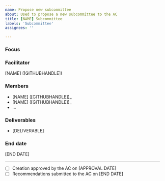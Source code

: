 ```yaml
---
name: Propose new subcommittee
about: Used to propose a new subcommittee to the AC
title: [NAME] Subcommittee
labels: 'Subcommittee'
assignees: ''

---
```


### Focus

<!-- Please describe the topic that the subcommittee plans to focus on.
This can be framed in terms of a question that the subcommittee plans to come to conclusions which it then intended to present to the AC for resolution.
It can also be simply to focus on authoring a document to clarify a point of better frame a topic that the AC is considering, either for internal usage or for publication by the AC (provided there's AC consensus, obviously).
-->

### Facilitator

[NAME] ([GITHUBHANDLE])

### Members

<!-- May be non AC-members -->

* [NAME] ([GITHUBHANDLE])_
* [NAME] ([GITHUBHANDLE])_
* …

### Deliverables

* [DELIVERABLE]

### End date

[END DATE]

<!-- Must be an AMP AC meeting day -->

---

- [ ] Creation approved by the AC on [APPROVAL DATE]
- [ ] Recommendations submitted to the AC on [END DATE]
